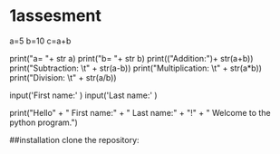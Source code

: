 # 1assesment
a=5
b=10
c=a+b

print("a= "+ str a)
print("b= "+ str b)
print(("Addition:")+ str(a+b))
print("Subtraction: \t" + str(a-b))
print("Multiplication: \t" + str(a*b))
print("Division: \t" + str(a/b))


input('First name:'  )
input('Last name:' )

print("Hello" + " First name:" + " Last name:" + "!" + " Welcome to the python program.")


##installation
clone the repository:

